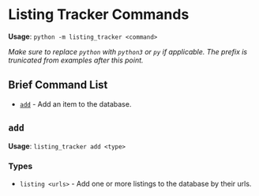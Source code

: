 # Listing Tracker Commands
**Usage**: `python -m listing_tracker <command>`

*Make sure to replace `python` with `python3` or `py` if applicable. The prefix is trunicated from examples after this point.*

## Brief Command List
* [`add`](#add) - Add an item to the database.

## `add`
**Usage**: `listing_tracker add <type>`

### Types
* `listing <urls>` - Add one or more listings to the database by their urls.
